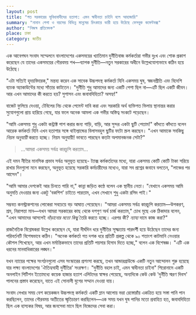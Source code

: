 ```yaml
---
layout: post
title: "গত সরকারের সুবিধাবাদীদের হতাশা: এমন স্বাধীনতা চাইনি বলে আহাজারি"
summary: "নানান পেশা ও বয়সের বিভিন্ন মানুষের চিৎকারে ভারী হয়ে উঠেছে ফেসবুক কমেন্টবক্স"
author: "নিজস্ব প্রতিবেদক"
place: ঢাকা
category: জাতীয়
---
```


এক আবেগঘন সংবাদ সম্মেলনে বাংলাদেশের একসময়ের খ্যাতিমান দুর্নীতিবাজ কর্মকর্তারা গভীর দুঃখ এবং শোক প্রকাশ করেছেন যে তাদের একসময়ের গৌরবময় শখ—ব্যাপক দুর্নীতি—নতুন সরকারের অধীনে উল্লেখযোগ্যভাবে কঠিন হয়ে উঠেছে।

"এটা সত্যিই হৃদয়বিদারক," মন্তব্য করেন এক সাবেক উচ্চপদস্থ কর্মকর্তা যিনি একসময় ঘুষ, স্বজনপ্রীতি এবং বিদেশি ব্যাংক অ্যাকাউন্টের মধ্যে সাঁতার কাটতেন। "দুর্নীতি শুধু আমাদের জন্য একটি পেশা ছিল না—এটি ছিল একটি জীবন। আর এখন আমাদের কী করতে হয়? সুশাসন এবং জবাবদিহিতা? অসহ্য!"

বাজেট ফুলিয়ে দেওয়া, টেবিলের নিচ থেকে পেমেন্ট দাবি করা এবং সরকারি অর্থ ব্যক্তিগত ভিলায় স্থানান্তর করার সুযোগগুলো প্রায় হারিয়ে গেছে, যার ফলে অনেক আমলা এক গভীর অস্তিত্ব সংকটে পড়েছেন।

"আমি একসময় শুধু একটা কন্ট্রাক্ট পাশ করার জন্য গাড়ি, বাড়ি, আর সুন্দর একটা ছুটি পেতাম!" কাঁদতে কাঁদতে বলেন আরেক কর্মকর্তা যিনি এখন হতাশার সঙ্গে থাইল্যান্ডের বিলাসবহুল ছুটির ফটো স্ক্রল করছেন। "এখন আমাকে সবকিছু *নিয়ম অনুযায়ী* করতে হচ্ছে। নিয়ম অনুযায়ী! ভাবতে পারছেন কতটা অপমানজনক সেটা?"

> ...আমরা একসময় সর্বত্র কারচুপি করতাম...


এই দমন নীতির মানসিক প্রভাব সর্বত্র অনুভূত হয়েছে- ট্যাক্স কর্মকর্তাদের মধ্যে, যারা একসময় কোটি কোটি টাকা সরিয়ে রাখার দিনগুলো মনে করছেন, অনুভূত হয়েছে সরকারি কর্মচারীদের মধ্যেও, যারা সব প্রশ্নের জবাবে বলতেন, "লাঞ্চের পর আসেন"।

"আমি আমার দেশকেই আর চিনতে পারি না," কান্না জড়িত কণ্ঠে বলেন এক স্থানীয় নেতা। "যেখানে একসময় আমি অনুমতি দেওয়ার জন্য একটু 'বকশিশ' চাইতে পারতাম, এখন সেখানে শুধু একটা রসিদ পাই।"

সম্ভবত কনস্ট্রাকশনের লোকেরা সবচেয়ে বড় আঘাত পেয়েছেন। "আমরা একসময় সর্বত্র কারচুপি করতাম—উপকরণ, শ্রম, নিরাপত্তা মান—যখন আমরা সরকারের কাছ থেকে দশগুণ অর্থ চার্জ করতাম," চোখ মুছে এক ঠিকাদার বলেন, "এখন আমাদের আসলেই *দাঁড়ানোর মতো কিছু* তৈরি করতে হচ্ছে। এরপর কী? *ন্যায্য* দামে কাজ করা?"

রাজনৈতিক বিশ্লেষকরা উল্লেখ করেছেন যে, যারা দীর্ঘদিন ধরে দুর্নীতির সূক্ষ্মতায় পারদর্শী হয়ে উঠেছেন তাদের জন্য পরিবর্তনটি বিশেষভাবে কঠিন। "অনেক কর্মকর্তা গত দশক ধরে প্রতিটি প্রকল্প থেকে ৯০ শতাংশ কাটমানি নেওয়ার কৌশল শিখেছেন, আর এখন মর্মান্তিকভাবে তাদের প্রতিটি পয়সার হিসাব দিতে হচ্ছে," বলেন এক বিশেষজ্ঞ। "এটি এক ধরনের মানবাধিকারের লঙ্ঘন।"

যখন ন্যায়ের পক্ষের সংগঠনগুলো এসব সংস্কারের প্রশংসা করছে, তখন আন্ডারগ্রাউন্ডে একটি নতুন আন্দোলন শুরু হয়েছে যার লক্ষ্য বাংলাদেশের 'ঐতিহ্যবাহী দুর্নীতির' সংরক্ষণ। "দুর্নীতি বহাল চাই, এমন স্বাধীনতা চাইনা" শিরোনামে একটি অনলাইন পিটিশন ইতোমধ্যে কয়েক হাজার হতাশ এলিটদের স্বাক্ষর পেয়েছে, অন্যদিকে কেউ কেউ 'দুর্নীতি স্মরণ দিবস' পালনের প্রস্তাব করেছেন, যাতে এই সোনালী যুগের সম্মান দেওয়া যায়।


সংবাদ লেখার সময় বেশ কয়েকজন উচ্চপদস্থ কর্মকর্তা একটি ম্লান আলোয় ভরা রেস্তোরাঁয় একত্রিত হয়ে সস্তা পানি পান করছিলেন, তাদের গৌরবময় অতীতের স্মৃতিচারণ করছিলেন—এক সময় যখন ঘুষ পানির মতো প্রবাহিত হত, জবাবদিহিতা ছিল এক হাস্যকর বিষয়, আর জনসেবা মানে ছিল নিজেদের সেবা করা। 
